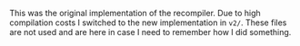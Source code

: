 This was the original implementation of the recompiler. Due to high compilation costs I switched to the new implementation in `v2/`.
These files are not used and are here in case I need to remember how I did something.